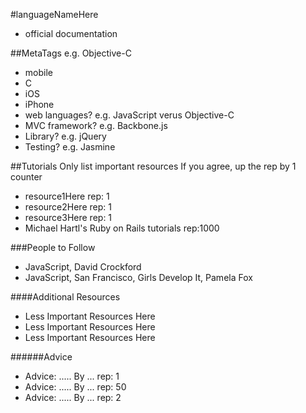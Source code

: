 #languageNameHere
- official documentation

##MetaTags e.g. Objective-C
- mobile
- C
- iOS
- iPhone
- web languages? e.g. JavaScript verus Objective-C
- MVC framework? e.g. Backbone.js
- Library? e.g. jQuery
- Testing? e.g. Jasmine

##Tutorials
Only list important resources
If you agree, up the rep by 1 counter
- resource1Here rep: 1
- resource2Here rep: 1
- resource3Here rep: 1
- Michael Hartl's Ruby on Rails tutorials rep:1000

###People to Follow
- JavaScript, David Crockford
- JavaScript, San Francisco, Girls Develop It, Pamela Fox


####Additional Resources
- Less Important Resources Here
- Less Important Resources Here
- Less Important Resources Here

######Advice
- Advice: ..... By ... rep: 1
- Advice: ..... By ... rep: 50
- Advice: ..... By ... rep: 2